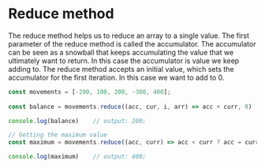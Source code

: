 # Reduce method

The reduce method helps us to reduce an array to a single value. The first parameter of the reduce method is called the accumulator. The accumulator can be seen as a snowball that keeps accumulating the value that we ultimately want to return. In this case the accumulator is value we keep adding to. The reduce method accepts an initial value, which sets the accumulator for the first iteration. In this case we want to add to 0.

```javascript
const movements = [-200, 100, 200, -300, 400];
 
const balance = movements.reduce((acc, cur, i, arr) => acc + curr, 0)

console.log(balance)    // output: 200;

// Getting the maximum value
const maximum = movements.reduce((acc, curr) => acc < curr ? acc = curr : acc)

console.log(maximum)    // output: 400;
```